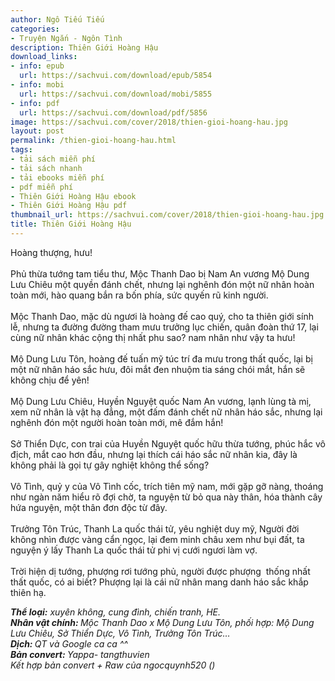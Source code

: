 ```yaml
---
author: Ngô Tiếu Tiếu
categories:
- Truyện Ngắn - Ngôn Tình
description: Thiên Giới Hoàng Hậu
download_links:
- info: epub
  url: https://sachvui.com/download/epub/5854
- info: mobi
  url: https://sachvui.com/download/mobi/5855
- info: pdf
  url: https://sachvui.com/download/pdf/5856
image: https://sachvui.com/cover/2018/thien-gioi-hoang-hau.jpg
layout: post
permalink: /thien-gioi-hoang-hau.html
tags:
- tải sách miễn phí
- tải sách nhanh
- tải ebooks miễn phí
- pdf miễn phí
- Thiên Giới Hoàng Hậu ebook
- Thiên Giới Hoàng Hậu pdf
thumbnail_url: https://sachvui.com/cover/2018/thien-gioi-hoang-hau.jpg
title: Thiên Giới Hoàng Hậu
---
```


 <div class="item-desc text-justify"> <p>Hoàng thượng, hưu!<br><br>Phủ thừa tướng tam tiểu thư, Mộc Thanh Dao bị Nam An vương Mộ Dung Lưu Chiêu một quyền đánh chết, nhưng lại nghênh đón một nữ nhân hoàn toàn mới, hào quang bắn ra bốn phía, sức quyến rũ kinh người.<br><br>Mộc Thanh Dao, mặc dù ngươi là hoàng đế cao quý, cho ta thiên giới sính lễ, nhưng ta đường đường tham mưu trưởng lục chiến, quân đoàn thứ 17, lại cùng nữ nhân khác cộng thị nhất phu sao? nam nhân như vậy ta hưu!<br><br>Mộ Dung Lưu Tôn, hoàng đế tuấn mỹ túc trí đa mưu trong thất quốc, lại bị một nữ nhân háo sắc hưu, đôi mắt đen nhuộm tia sáng chói mắt, hắn sẽ không chịu để yên!<br><br>Mộ Dung Lưu Chiêu, Huyền Nguyệt quốc Nam An vương, lạnh lùng tà mị, xem nữ nhân là vật hạ đẳng, một đấm đánh chết nữ nhân háo sắc, nhưng lại nghênh đón một người hoàn toàn mới, mê đắm hắn!<br><br>Sở Thiển Dực, con trai của Huyền Nguyệt quốc hữu thừa tướng, phúc hắc vô địch, mắt cao hơn đầu, nhưng lại thích cái háo sắc nữ nhân kia, đây là không phải là gọi tự gây nghiệt không thể sống?<br><br>Vô Tình, quỷ y của Vô Tình cốc, trích tiên mỹ nam, mới gặp gỡ nàng, thoáng như ngàn năm hiểu rõ đợi chờ, ta nguyện từ bỏ qua này thân, hóa thành cây hứa nguyện, một thân đơn độc từ đây.<br><br>Trưởng Tôn Trúc, Thanh La quốc thái tử, yêu nghiệt duy mỹ, Người đời không nhìn được vàng cẩn ngọc, lại đem minh châu xem như bụi đất, ta nguyện ý lấy Thanh La quốc thái tử phi vị cưới ngươi làm vợ.<br><br>Trời hiện dị tướng, phượng rơi tướng phủ, người được phượng  thống nhất thất quốc, có ai biết? Phượng lại là cái nữ nhân mang danh háo sắc khắp thiên hạ.</p><p><strong><em>Thể loại:</em></strong><em> xuyên không, cung đình, chiến tranh, HE.</em><br><strong><em>Nhân vật chính: </em></strong><em>Mộc Thanh Dao x Mộ Dung Lưu Tôn, phối hợp: Mộ Dung Lưu Chiêu, Sở Thiển Dực, Vô Tình, Trưởng Tôn Trúc…</em><br><strong><em>Dịch: </em></strong><em>QT và Google ca ca ^^</em><br><strong><em>Bản convert: </em></strong><em>Yappa- tangthuvien</em><br><em>Kết hợp bản convert + Raw của ngocquynh520 ()</em></p> </div>